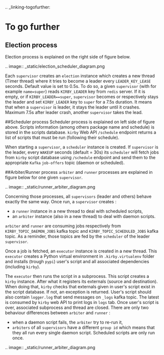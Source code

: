 .. _linking-togofurther:
# To go further 
## Election process
Election process is explained on the right side of figure below. 

.. image:: _static/election_scheduler_diagram.png

Each `supervisor` creates an `election` instance which creates a new thread 
(Timer thread) where it tries to become a leader every `LEADER_KEY_LEASE` 
seconds. Default value is set to 0.5s.   To do so, a given `supervisor` 
(with for example `name=super`) reads `KIRBY_LEADER` key from `redis` server. 
If it is empty, or if `KIRBY_LEADER==super`, `supervisor` becomes or respectively 
stays the leader and  set `KIRBY_LEADER` key to `super` for a 7.5s duration.
It means that when a `supervisor` is leader, it stays the leader until it crashes. 
Maximum 7.5s after leader crash, another `supervisor` takes the lead. 
 
 
 ##Scheduler process
Scheduler process is explained on left side of figure above. Scripts information
(among others package name and schedule) is stored in 
the scripts database. `kirby` Web API `/schedule` endpoint returns a list of 
scripts that must be run (following their schedule).
 
When starting a `supervisor`, a `scheduler` instance is created. 
If `supervisor` is the leader, every `WAKEUP` seconds (default = 30s) its
`scheduler`  will fetch jobs from `kirby` script database using `/schedule` 
endpoint and send them to the appropriate  `Kafka` `job-offers` 
topic (daemon or scheduled).
 
 
 
 ##Arbiter/Runner process
`arbiter` and `runner` processes are explained in figure below for 
one given `supervisor`.

.. image:: _static/runner_arbiter_diagram.png


Concerning those processes, all `supervisors` (leader and others) behave 
exactly the same way. Once run, a `supervisor` creates : 
- a `runner` instance in a new thread to deal with scheduled scripts,
- an `arbiter` instance (also in a new thread) to deal with daemon scripts. 
 
`arbiter` and `runner` are consuming jobs respectively from `KIRBY_TOPIC_DAEMON_JOBS`
kafka topic and 
`KIRBY_TOPIC_SCHEDULED_JOBS` kafka topic. As a reminder, those topics are fed by the 
`scheduler` of the leader `supervisor`. 

Once a job is fetched, an `executor` instance is created in a new thread. This `executor`
creates a Python virtual environment in `.kirby.virtualenv` folder and installs (trough `pypi`)
user's script and all associated dependencies (including `kirby`).

The `executor` then runs the script in a subprocess. This script creates a `kirby` instance. 
After what it registers its externals (source and destination). When doing that, 
`kirby` checks that externals given in user's script exist in the script database. If 
not, an exception is returned. 
User's script should also contain `logger.log` that send messages on `_logs` kafka topic. 
The latest is consumed by `kirby` web API to print logs in `logs` tab. 
Once user's script is over, associated subprocess and thread are closed.
There are only two behaviour differences between `arbiter` and `runner` :
- when a daemon script fails, the `arbiter` try to re-run it, 
- `arbiters` of all `supervisors` have a different `group id` which means that they all run
every single daemon script. Scheduled scripts are only run once. 

 
.. image:: _static/runner_arbiter_diagram.png

 

 
   

